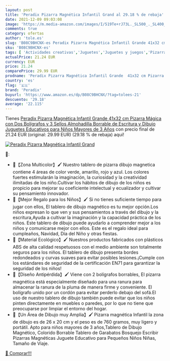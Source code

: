 ```yaml
---
layout: post
title: 'Peradix Pizarra Magnética Infantil Grand al 29.18 % de rebaja'
date: 2021-12-09 09:03:08
image: 'https://m.media-amazon.com/images/I/519Te+rJ73L._SL500_._SL400_.jpg'
comments: true
category: ofertas
author: 'tole.es'
slug: 'B08C9BHCNX-es Peradix Pizarra Magnética Infantil Grande 41x32 cm Pizarra...'
sku: 'B08C9BHCNX-es'
tags: [ 'Actividades creativas','Juguetes','Juguetes y juegos','Pizarras de dibujo magnética','Pizarras para niños','juguetes','peradix', ]
actualPrice: 21.24 EUR
currency: EUR
price: 21.24
comparePrice: 29.99 EUR
prodname: 'Peradix Pizarra Magnética Infantil Grande  41x32 cm Pizarra Mágica con Dos Bolígrafos y 3 Sellos  Almohadilla Borrable de Escritura y Dibujo  Juguetes Educativos para Niños Mayores de 3 Años'
country: 'es'
flag: '🇪🇸'
brand: 'Peradix'
buyurl: 'https://www.amazon.es/dp/B08C9BHCNX/?tag=tolees-21'
descuento: '29.18'
average: '22.115'
---
```


Tienes [Peradix Pizarra Magnética Infantil Grande  41x32 cm Pizarra Mágica con Dos Bolígrafos y 3 Sellos  Almohadilla Borrable de Escritura y Dibujo  Juguetes Educativos para Niños Mayores de 3 Años](https://www.amazon.es/dp/B08C9BHCNX/?tag=tolees-21) con precio final de  21.24 EUR (original: 29.99 EUR) (29.18 %  de rebaja) aqui!

[![Peradix Pizarra Magnética Infantil Grand](https://m.media-amazon.com/images/I/519Te+rJ73L._SL500_._SL400_.jpg)](https://www.amazon.es/dp/B08C9BHCNX/?tag=tolees-21)

🔎:

- 🎨【Zona Multicolor】🖌 Nuestro tablero de pizarra dibujo magnetica contiene 4 áreas de color verde, amarillo, rojo y azul. Los colores fuertes estimularán la imaginación, la curiosidad y la creatividad ilimitadas de los niño.Cultivar los hábitos de dibujo de los niños es propicio para mejorar su coeficiente intelectual y ecualizador y cultivar su pensamiento innovador.
- 🎨【Mejor Regalo para los Niños】🖌 Si no tienes suficiente tiempo para jugar con ellos, El tablero de dibujo magnético es tu mejor opción.Los niños expresan lo que ven y sus pensamientos a través del dibujo y la escritura,Ayuda a cultivar la imaginación y la capacidad práctica de los niños. Este tablero de dibujo puede ayudarlo a comprender mejor a los niños y comunicarse mejor con ellos. Este es el regalo ideal para cumpleaños, Navidad, Día del Niño y otras fiestas.
- 🎨【Material Ecológico】🖌 Nuestros productos fabricados con plásticos ABS de alta calidad respetuosos con el medio ambiente son totalmente seguros para los niños. El tablero de dibujo presenta bordes redondeados y curvas suaves para evitar posibles lesiones.¡Cumple con los estándares de seguridad de la certificación EN71 para garantizar la seguridad de los niños!
- 🎨【Diseño Antipérdida】🖌 Viene con 2 bolígrafos borrables, El pizarra magnética está especialmente diseñado para una ranura para almacenar la ranura de la pluma de manera firme y conveniente. El bolígrafo unido por un cordón para evitar perderlo debajo del sofá.El uso de nuestro tablero de dibujo también puede evitar que los niños pinten directamente en muebles o paredes, por lo que no tiene que preocuparse por limpiar el entorno del hogar.
- 🎨【Un Área de Dibujo muy Amplia】🖌 Pizarra magnética Infantil la zona de dibujo es de 26 x 20 cm y el peso es de 760 gramos, muy ligero y portátil. Apto para niños mayores de 3 años,Tablero de Dibujo Magnético, Colorido Borrable Tablero de Garabatos Bosquejo Escribir Pizarras Magnéticas Juguete Educativo para Pequeños Niños Niñas, Tamaño de Viaje.

[🛒 Comprar!!!](https://www.amazon.es/dp/B08C9BHCNX/?tag=tolees-21)
